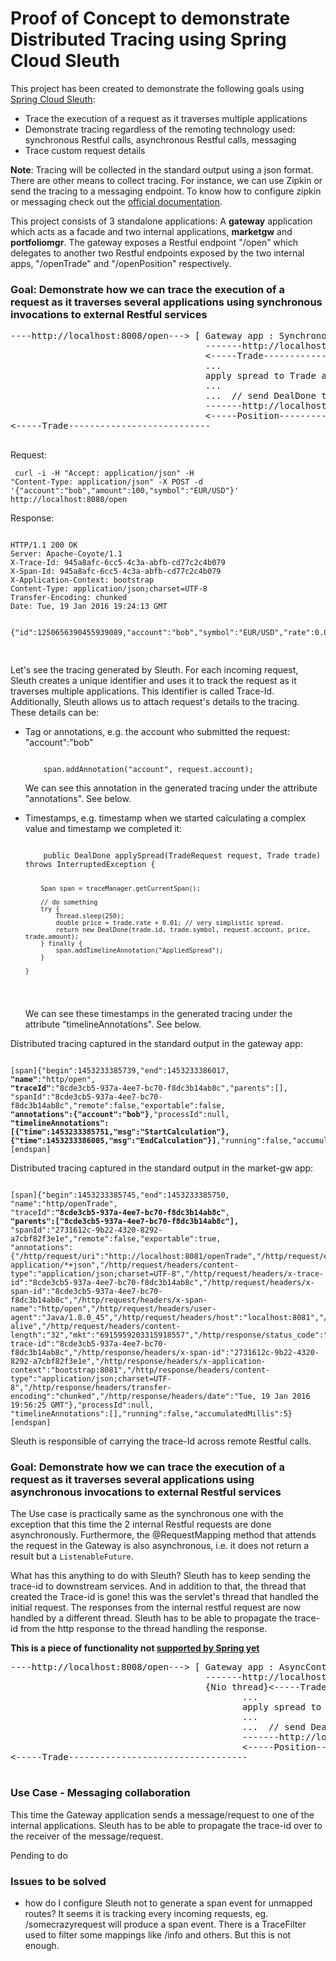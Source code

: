 # Proof of Concept to demonstrate Distributed Tracing using Spring Cloud Sleuth
This project has been created to demonstrate the following goals using <a href="https://github.com/spring-cloud/spring-cloud-sleuth">Spring Cloud Sleuth</a>: 
 <ul>
 <li>Trace the execution of a request as it traverses multiple applications</li>
 <li>Demonstrate tracing regardless of the remoting technology used: synchronous Restful calls, asynchronous Restful calls, messaging</li>
 <li>Trace custom request details</li> 
 </ul>   
<b>Note</b>: Tracing will be collected in the standard output using a json format. There are other means to collect tracing. For instance, we can use Zipkin or send the tracing to a messaging endpoint. To know how to configure zipkin or messaging check out the <a href="https://github.com/spring-cloud/spring-cloud-sleuth">official documentation</a>. 

This project consists of 3 standalone applications: A <b>gateway</b> application which acts as a facade and two internal applications, <b>marketgw</b> and <b>portfoliomgr</b>. The gateway exposes a Restful endpoint "/open" which delegates to another two Restful endpoints exposed by the two internal apps, "/openTrade" and "/openPosition" respectively.

     
<h3>Goal: Demonstrate how we can trace the execution of a request as it traverses several applications using synchronous invocations to external Restful services</h3>
 
 <pre>
----http://localhost:8008/open---> [ Gateway app : SynchronousController class ] 
                                     -------http://localhost:8081/openTrade----> [market-gw app : MarketController class]
                                     <-----Trade---------------------------
                                     ...
                                     apply spread to Trade and produce a DealDone
                                     ... 
                                     ...  // send DealDone to portfoliomgr           										
                                     -------http://localhost:8002/openPosition----> [portfoliomgr app : PortfolioController class]
                                     <-----Position---------------------------
<-----Trade---------------------------										  
  </pre>
   
Request:<p>
<code> 
   curl -i -H "Accept: application/json" -H "Content-Type: application/json" -X POST -d '{"account":"bob","amount":100,"symbol":"EUR/USD"}' http://localhost:8080/open
</code>
<p>
Response:<p>
<pre>
<code> 
HTTP/1.1 200 OK
Server: Apache-Coyote/1.1
X-Trace-Id: 945a8afc-6cc5-4c3a-abfb-cd77c2c4b079
X-Span-Id: 945a8afc-6cc5-4c3a-abfb-cd77c2c4b079
X-Application-Context: bootstrap
Content-Type: application/json;charset=UTF-8
Transfer-Encoding: chunked
Date: Tue, 19 Jan 2016 19:24:13 GMT

{"id":1250656390455939089,"account":"bob","symbol":"EUR/USD","rate":0.01058461760416928,"amount":100.0}
</code>
</pre>

<p>Let's see the tracing generated by Sleuth. For each incoming request, Sleuth creates a unique identifier and uses it to track the request as it traverses multiple applications. This identifier is called Trace-Id. Additionally, Sleuth allows us to attach request's details to the tracing. These details can be:
<ul>
<li>Tag or annotations, e.g. the account who submitted the request: "account":"bob"
<pre><code>
	span.addAnnotation("account", request.account);		
</code></pre>
We can see this annotation in the generated tracing under the attribute "annotations". See below.
<p>  
</li>
<li>Timestamps, e.g. timestamp when we started calculating a complex value and timestamp we completed it:
<pre><code>
	public DealDone applySpread(TradeRequest request, Trade trade) throws InterruptedException {
	
		Span span = traceManager.getCurrentSpan();
		
		// do something
		try {
			Thread.sleep(250);
			double price = trade.rate + 0.01; // very simplistic spread. 
			return new DealDone(trade.id, trade.symbol, request.account, price, trade.amount);
		} finally {
			span.addTimelineAnnotation("AppliedSpread");
		}
		
	}
</code></pre>
We can see these timestamps in the generated tracing under the attribute "timelineAnnotations". See below.
</li>   
</ul>   

Distributed tracing captured in the standard output in the gateway app:<p>
<pre><code>
[span]{"begin":1453233385739,"end":1453233386017,
<b>"name"</b>:"http/open",
<b>"traceId"</b>:"8cde3cb5-937a-4ee7-bc70-f8dc3b14ab8c","parents":[],
"spanId":"8cde3cb5-937a-4ee7-bc70-f8dc3b14ab8c","remote":false,"exportable":false,
<b>"annotations":{"account":"bob"}</b>,"processId":null,
<b>"timelineAnnotations":[{"time":1453233385751,"msg":"StartCalculation"},{"time":1453233386005,"msg":"EndCalculation"}]</b>,"running":false,"accumulatedMillis":278}
[endspan]
</code></pre>
 
Distributed tracing captured in the standard output in the market-gw app:<p>
<pre><code>
[span]{"begin":1453233385745,"end":1453233385750,
"name":"http/openTrade",
"traceId":<b>"8cde3cb5-937a-4ee7-bc70-f8dc3b14ab8c"</b>,
<b>"parents":["8cde3cb5-937a-4ee7-bc70-f8dc3b14ab8c"],</b>
"spanId":"2731612c-9b22-4320-8292-a7cbf82f3e1e","remote":false,"exportable":true,
"annotations":{"/http/request/uri":"http://localhost:8081/openTrade","/http/request/endpoint":"/openTrade","/http/request/method":"POST","/http/request/headers/accept":"application/json, application/*+json","/http/request/headers/content-type":"application/json;charset=UTF-8","/http/request/headers/x-trace-id":"8cde3cb5-937a-4ee7-bc70-f8dc3b14ab8c","/http/request/headers/x-span-id":"8cde3cb5-937a-4ee7-bc70-f8dc3b14ab8c","/http/request/headers/x-span-name":"http/open","/http/request/headers/user-agent":"Java/1.8.0_45","/http/request/headers/host":"localhost:8081","/http/request/headers/connection":"keep-alive","/http/request/headers/content-length":"32","mkt":"6915959203315918557","/http/response/status_code":"200","/http/response/headers/x-trace-id":"8cde3cb5-937a-4ee7-bc70-f8dc3b14ab8c","/http/response/headers/x-span-id":"2731612c-9b22-4320-8292-a7cbf82f3e1e","/http/response/headers/x-application-context":"bootstrap:8081","/http/response/headers/content-type":"application/json;charset=UTF-8","/http/response/headers/transfer-encoding":"chunked","/http/response/headers/date":"Tue, 19 Jan 2016 19:56:25 GMT"},"processId":null,
"timelineAnnotations":[],"running":false,"accumulatedMillis":5}
[endspan]
</code></pre>
 

Sleuth is responsible of carrying the trace-Id across remote Restful calls. 

<h3>Goal: Demonstrate how we can trace the execution of a request as it traverses several applications using asynchronous invocations to external Restful services</h3>
The Use case is practically same as the synchronous one with the exception that this time the 2 internal Restful requests are done asynchronously. Furthermore, the @RequestMapping method that attends the request in the Gateway is also asynchronous, i.e. it does not return a result but a <code>ListenableFuture<Position></code>. 

What has this anything to do with Sleuth? Sleuth has to keep sending the trace-id to downstream services. And in addition to that, the thread that created the Trace-id is gone! this was the servlet's thread that handled the initial request. The responses from the internal restful request are now handled by a different thread. Sleuth has to be able to propagate the trace-id from the http response to the thread handling the response.

<b>This is a piece of functionality not <a href="https://github.com/spring-cloud/spring-cloud-sleuth/issues/124">supported by Spring yet</a> </b>
 
 <pre>
----http://localhost:8008/open---> [ Gateway app : AsyncController class ] 
                                     -------http://localhost:8081/openTrade----> [market-gw app : MarketController class]
                                     {Nio thread}<-----Trade---------------------------
                                            ...
                                            apply spread to Trade and produce a DealDone
                                            ... 
                                            ...  // send DealDone to portfoliomgr           										
                                            -------http://localhost:8002/openPosition----> [portfoliomgr app : PortfolioController class]
                                            <-----Position---------------------------
<-----Trade----------------------------------										  
  </pre>


<h3>Use Case - Messaging collaboration</h3>
This time the Gateway application sends a message/request to one of the internal applications. Sleuth has to be able to propagate the trace-id over to the receiver of the message/request. 
 
Pending to do

<h3>Issues to be solved</h3>
<ul>
<li>how do I configure Sleuth not to generate a span event for unmapped routes? It seems it is tracking every incoming requests, eg. /somecrazyrequest will produce a 
span event. There is a TraceFilter used to filter some mappings like /info and others. But this is not enough. </li>
</ul>


